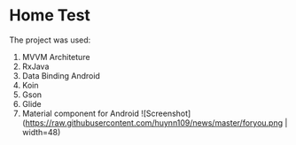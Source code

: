 # Home Test
The project was used:
1. MVVM Architeture
2. RxJava
3. Data Binding Android
4. Koin
5. Gson
6. Glide
7. Material component for Android
![Screenshot](https://raw.githubusercontent.com/huynn109/news/master/foryou.png | width=48)
